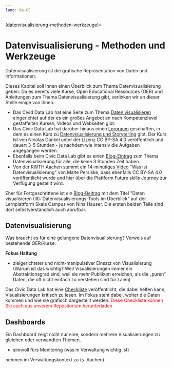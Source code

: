 ```yaml
---
lang: de-DE
---
```


(datenvisualisierung-methoden-werkzeuge)=
# Datenvisualisierung - Methoden und Werkzeuge

Datenvisualisierung ist die grafische Repräsentation von Daten und Informationen.

Dieses Kapitel soll Ihnen einen Überblick zum Thema Datenvisualisierung geben. Da es bereits viele Kurse, Open Educational Ressources (OER) und Anleitungen zum Thema Datenvisualisierung gibt, verlinken wir an dieser Stelle einige von ihnen. 
- Das Civid Data Lab hat eine Seite zum Thema <a href="https://civic-data.de/datenlebenszyklus/daten-visualisieren/" target="_blank">Daten visualisieren</a> eingerichtet auf der es ein großes Angebot an nach Kompetenzlevel gestaffelten Kursen, Videos und Webseiten gibt.
- Das Civic Data Lab hat darüber hinaus einen <a href="https://moodle.gi.de/moodle/" target="_blank">Lernraum</a> geschaffen, in dem es einen Kurs zu <a href="https://moodle.gi.de/moodle/enrol/index.php?id=16" target="_blank">Datenvisualisierung und Storytelling</a> gibt. Der Kurs ist von Nicolas Dankel unter der Lizenz CC BY-SA 4.0 veröffentlich und dauert 3-5 Stunden - je nachdem wie intensiv die Aufgaben angegangen werden.
- Ebenfalls beim Civic Data Lab gibt es einen <a href="https://civic-data.de/datenvisualisierung-einfuehrung/" target="_blank">Blog-Eintrag</a> zum Thema Datenvisualisierung für alle, die keine 3 Stunden Zeit haben.
- Von der RWTH Aachen stammt ein 14-minütiges <a href="https://future-skills-journey.de/was-ist-datenvisualisierung?show_status_form=1" target="_blank">Video</a> "Was ist Datenvisualisierung" von Malte Persiske, dass ebenfalls CC BY-SA 4.0 veröffentlicht wurde und hier über die Plattform Future skills Journey zur Verfügung gestellt wird.

Eher für Fortgeschrittene ist ein <a href="https://www.skala-campus.org/artikel/tipps-daten-visualisieren-excel/" target="_blank">Blog-Beitrag</a> mit dem Titel "Daten visualisieren (III): Datenvisualisierungs-Tools im Überblick" auf der Lernplattform Skala Campus von Nina Hauser. Die ersten beiden Teile sind dort selbstverständlich auch abrufbar.

## Datenvisualisierung

Was braucht es für eine gelungene Datenvisualisierung?
Verweis auf bestehende OER/Kurse: 

**Fokus Haltung**
- zielgerichteter und nicht-manipulativer Einsatz von Visualisierung (Warum ist das wichtig? Weil Visualisierungen immer ein Abstraktionsgrad sind, weil sie mehr Publikum erreichen, als die „puren“ Daten, die oft nicht einfach zu verstehen sind für Laien)

Das Civic Data Lab hat eine <a href="https://civic-data.de/app/uploads/Checkliste-Datenvisualisierung.pdf" target="_blank">Checkliste</a> veröffentlicht, die dabei helfen kann, Visualisierungen kritisch zu lesen. Im Fokus steht dabei, woher die Daten kommen und wie sie grafisch dargestellt werden. <span style="color:red">Diese Checkliste können Sie auch aus unserem Repositorium herunterladen</span> 

## Dashboards

Ein Dashboard zeigt nicht nur eine, sondern mehrere Visualisierungen zu gleichen oder verwandten Themen.

- sinnvoll fürs Monitoring (was in Verwaltung wichtig ist)

nehmen im Verwaltungskontext zu (s. Aachen)



